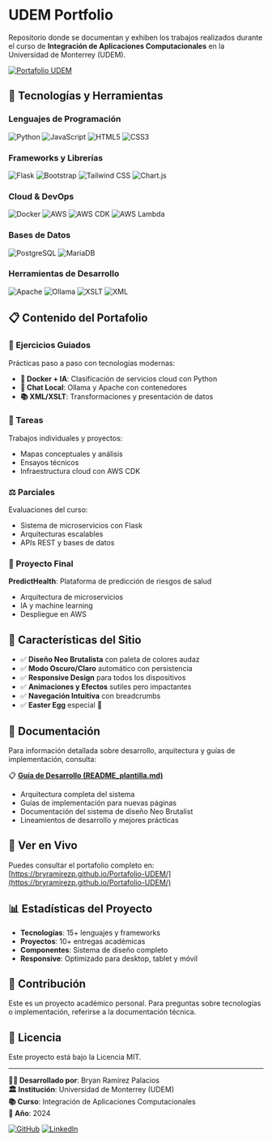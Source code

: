 # UDEM Portfolio

Repositorio donde se documentan y exhiben los trabajos realizados durante el curso de **Integración de Aplicaciones Computacionales** en la Universidad de Monterrey (UDEM).

[![Portafolio UDEM](https://img.shields.io/badge/🌐-Portafolio%20UDEM-FFD166?style=for-the-badge)](https://bryramirezp.github.io/Portafolio-UDEM/)


## 🚀 Tecnologías y Herramientas

### Lenguajes de Programación
![Python](https://img.shields.io/badge/Python-3776AB?style=for-the-badge&logo=python&logoColor=white)
![JavaScript](https://img.shields.io/badge/JavaScript-F7DF1E?style=for-the-badge&logo=javascript&logoColor=black)
![HTML5](https://img.shields.io/badge/HTML5-E34F26?style=for-the-badge&logo=html5&logoColor=white)
![CSS3](https://img.shields.io/badge/CSS3-1572B6?style=for-the-badge&logo=css3&logoColor=white)

### Frameworks y Librerías
![Flask](https://img.shields.io/badge/Flask-000000?style=for-the-badge&logo=flask&logoColor=white)
![Bootstrap](https://img.shields.io/badge/Bootstrap-563D7C?style=for-the-badge&logo=bootstrap&logoColor=white)
![Tailwind CSS](https://img.shields.io/badge/Tailwind_CSS-38B2AC?style=for-the-badge&logo=tailwind-css&logoColor=white)
![Chart.js](https://img.shields.io/badge/Chart.js-FF6384?style=for-the-badge&logo=chartdotjs&logoColor=white)

### Cloud & DevOps
![Docker](https://img.shields.io/badge/Docker-2496ED?style=for-the-badge&logo=docker&logoColor=white)
![AWS](https://img.shields.io/badge/AWS-232F3E?style=for-the-badge&logo=amazon-aws&logoColor=white)
![AWS CDK](https://img.shields.io/badge/AWS_CDK-FF9900?style=for-the-badge&logo=amazon-aws&logoColor=white)
![AWS Lambda](https://img.shields.io/badge/AWS_Lambda-FF9900?style=for-the-badge&logo=amazon-aws&logoColor=white)

### Bases de Datos
![PostgreSQL](https://img.shields.io/badge/PostgreSQL-316192?style=for-the-badge&logo=postgresql&logoColor=white)
![MariaDB](https://img.shields.io/badge/MariaDB-003545?style=for-the-badge&logo=mariadb&logoColor=white)

### Herramientas de Desarrollo
![Apache](https://img.shields.io/badge/Apache-D22128?style=for-the-badge&logo=apache&logoColor=white)
![Ollama](https://img.shields.io/badge/Ollama-000000?style=for-the-badge&logo=ollama&logoColor=white)
![XSLT](https://img.shields.io/badge/XSLT-FF6600?style=for-the-badge&logo=xml&logoColor=white)
![XML](https://img.shields.io/badge/XML-FF6600?style=for-the-badge&logo=xml&logoColor=white)

## 📋 Contenido del Portafolio

### 🎯 Ejercicios Guiados
Prácticas paso a paso con tecnologías modernas:
- **🐳 Docker + IA**: Clasificación de servicios cloud con Python
- **💬 Chat Local**: Ollama y Apache con contenedores
- **📚 XML/XSLT**: Transformaciones y presentación de datos

### 📝 Tareas
Trabajos individuales y proyectos:
- Mapas conceptuales y análisis
- Ensayos técnicos
- Infraestructura cloud con AWS CDK

### ⚖️ Parciales
Evaluaciones del curso:
- Sistema de microservicios con Flask
- Arquitecturas escalables
- APIs REST y bases de datos

### 🏥 Proyecto Final
**PredictHealth**: Plataforma de predicción de riesgos de salud
- Arquitectura de microservicios
- IA y machine learning
- Despliegue en AWS

## 🎨 Características del Sitio

- ✅ **Diseño Neo Brutalista** con paleta de colores audaz
- ✅ **Modo Oscuro/Claro** automático con persistencia
- ✅ **Responsive Design** para todos los dispositivos
- ✅ **Animaciones y Efectos** sutiles pero impactantes
- ✅ **Navegación Intuitiva** con breadcrumbs
- ✅ **Easter Egg** especial 🍟

## 📖 Documentación

Para información detallada sobre desarrollo, arquitectura y guías de implementación, consulta:

📋 **[Guía de Desarrollo (README_plantilla.md)](README_plantilla.md)**
- Arquitectura completa del sistema
- Guías de implementación para nuevas páginas
- Documentación del sistema de diseño Neo Brutalist
- Lineamientos de desarrollo y mejores prácticas

## 🚀 Ver en Vivo

Puedes consultar el portafolio completo en: [https://bryramirezp.github.io/Portafolio-UDEM/](https://bryramirezp.github.io/Portafolio-UDEM/)

## 📊 Estadísticas del Proyecto

- **Tecnologías**: 15+ lenguajes y frameworks
- **Proyectos**: 10+ entregas académicas
- **Componentes**: Sistema de diseño completo
- **Responsive**: Optimizado para desktop, tablet y móvil

## 🤝 Contribución

Este es un proyecto académico personal. Para preguntas sobre tecnologías o implementación, referirse a la documentación técnica.

## 📄 Licencia

Este proyecto está bajo la Licencia MIT.

---

**👨‍💻 Desarrollado por**: Bryan Ramírez Palacios  
**🏛️ Institución**: Universidad de Monterrey (UDEM)  
**📚 Curso**: Integración de Aplicaciones Computacionales  
**📅 Año**: 2024

[![GitHub](https://img.shields.io/badge/GitHub-bryramirezp-181717?style=for-the-badge&logo=github)](https://github.com/bryramirezp)
[![LinkedIn](https://img.shields.io/badge/LinkedIn-Bryan%20Ramírez-0077B5?style=for-the-badge&logo=linkedin)](https://linkedin.com/in/bryan-ramirez-palacios)
